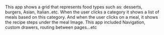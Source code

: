 This app shows a grid that represents food types such as: desserts, burgers, Asian, Italian..etc. When the user clicks a category it shows a list of meals based on this category. And when the user clicks on a meal, it shows the recipe steps under the meal Image.
This app included Navigation, custom drawers, routing between pages...etc
